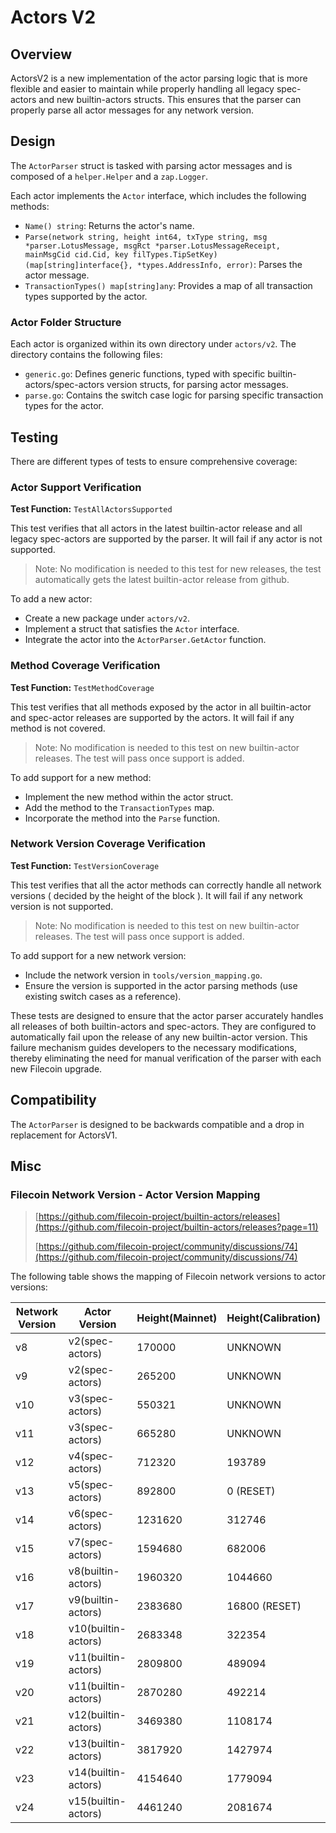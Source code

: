# Actors V2

## Overview

ActorsV2 is a new implementation of the actor parsing logic that is more flexible and easier to maintain while properly handling all legacy spec-actors and new builtin-actors structs. This ensures that the parser can properly parse all actor messages for any network version.

## Design

The `ActorParser` struct is tasked with parsing actor messages and is composed of a `helper.Helper` and a `zap.Logger`.

Each actor implements the `Actor` interface, which includes the following methods:

- `Name() string`: Returns the actor's name.
- `Parse(network string, height int64, txType string, msg *parser.LotusMessage, msgRct *parser.LotusMessageReceipt, mainMsgCid cid.Cid, key filTypes.TipSetKey) (map[string]interface{}, *types.AddressInfo, error)`: Parses the actor message.
- `TransactionTypes() map[string]any`: Provides a map of all transaction types supported by the actor.

### Actor Folder Structure

Each actor is organized within its own directory under `actors/v2`. The directory contains the following files:

- `generic.go`: Defines generic functions, typed with specific builtin-actors/spec-actors version structs, for parsing actor messages.
- `parse.go`: Contains the switch case logic for parsing specific transaction types for the actor.

## Testing

There are different types of tests to ensure comprehensive coverage:

### Actor Support Verification

**Test Function:** `TestAllActorsSupported`

This test verifies that all actors in the latest builtin-actor release and all legacy spec-actors are supported by the parser.
It will fail if any actor is not supported.

> Note: No modification is needed to this test for new releases, the test automatically gets the latest builtin-actor release from github.

To add a new actor:

- Create a new package under `actors/v2`.
- Implement a struct that satisfies the `Actor` interface.
- Integrate the actor into the `ActorParser.GetActor` function.

### Method Coverage Verification

**Test Function:** `TestMethodCoverage`

This test verifies that all methods exposed by the actor in all builtin-actor and spec-actor releases are supported by the actors.
It will fail if any method is not covered.

> Note: No modification is needed to this test on new builtin-actor releases. The test will pass once support is added.

To add support for a new method:

- Implement the new method within the actor struct.
- Add the method to the `TransactionTypes` map.
- Incorporate the method into the `Parse` function.

### Network Version Coverage Verification

**Test Function:** `TestVersionCoverage`

This test verifies that all the actor methods can correctly handle all network versions ( decided by the height of the block ).
It will fail if any network version is not supported.

> Note: No modification is needed to this test on new builtin-actor releases. The test will pass once support is added.

To add support for a new network version:

- Include the network version in `tools/version_mapping.go`.
- Ensure the version is supported in the actor parsing methods (use existing switch cases as a reference).

These tests are designed to ensure that the actor parser accurately handles all releases of both builtin-actors and spec-actors. They are configured to automatically fail upon the release of any new builtin-actor version. This failure mechanism guides developers to the necessary modifications, thereby eliminating the need for manual verification of the parser with each new Filecoin upgrade.

## Compatibility

The `ActorParser` is designed to be backwards compatible and a drop in replacement for ActorsV1.


## Misc

### Filecoin Network Version - Actor Version Mapping

>
> [https://github.com/filecoin-project/builtin-actors/releases](https://github.com/filecoin-project/builtin-actors/releases?page=11)
>
> [https://github.com/filecoin-project/community/discussions/74](https://github.com/filecoin-project/community/discussions/74)

The following table shows the mapping of Filecoin network versions to actor versions:

| Network Version | Actor Version              | Height(Mainnet) | Height(Calibration) |
|-----------------|----------------------------|-----------------|---------------------|
| v8              | v2(spec-actors)            | 170000          | UNKNOWN             |
| v9              | v2(spec-actors)            | 265200          | UNKNOWN             |
| v10             | v3(spec-actors)            | 550321          | UNKNOWN             |
| v11             | v3(spec-actors)            | 665280          | UNKNOWN             |
| v12             | v4(spec-actors)            | 712320          | 193789              |
| v13             | v5(spec-actors)            | 892800          | 0 (RESET)           |
| v14             | v6(spec-actors)            | 1231620         | 312746              |
| v15             | v7(spec-actors)            | 1594680         | 682006              |
| v16             | v8(builtin-actors)         | 1960320         | 1044660             |
| v17             | v9(builtin-actors)         | 2383680         | 16800 (RESET)       |
| v18             | v10(builtin-actors)        | 2683348         | 322354              |
| v19             | v11(builtin-actors)        | 2809800         | 489094              |
| v20             | v11(builtin-actors)        | 2870280         | 492214              |
| v21             | v12(builtin-actors)        | 3469380         | 1108174             |
| v22             | v13(builtin-actors)        | 3817920         | 1427974             |
| v23             | v14(builtin-actors)        | 4154640         | 1779094             |
| v24             | v15(builtin-actors)        | 4461240         | 2081674             |
